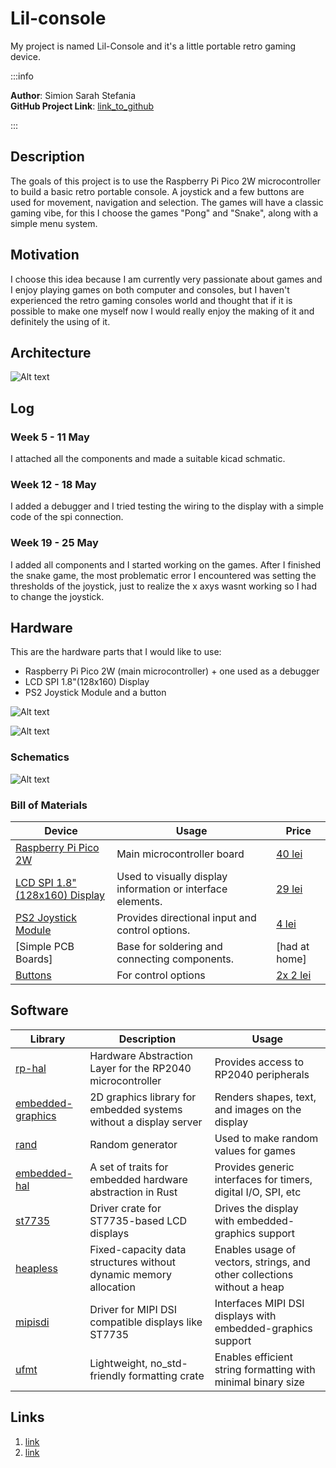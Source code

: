# Lil-console
My project is named Lil-Console and it's a little portable retro gaming device.

:::info

**Author**: Simion Sarah Stefania \
**GitHub Project Link**: [link_to_github](https://github.com/UPB-PMRust-Students/project-Dydys12)

:::

## Description

The goals of this project is to use the Raspberry Pi Pico 2W microcontroller to build a basic retro portable console. A joystick and a few buttons are used for movement, navigation and selection. The games will have a classic gaming vibe, for this I choose the games "Pong" and "Snake", along with a simple menu system.

## Motivation

I choose this idea because I am currently very passionate about games and I enjoy playing games on both computer and consoles, but I haven't experienced the retro gaming consoles world and thought that if it is possible to make one myself now I would really enjoy the making of it and definitely the using of it.  

## Architecture 

![Alt text](pic1.webp)

## Log

<!-- write your progress here every week -->

### Week 5 - 11 May

I attached all the components and made a suitable kicad schmatic.

### Week 12 - 18 May

I added a debugger and I tried testing the wiring to the display with a simple code of the spi connection.

### Week 19 - 25 May

I added all components and I started working on the games. After I finished the snake game, the most problematic error I encountered was setting the thresholds of the joystick, just to realize the x axys wasnt working so I had to change the joystick.

## Hardware

This are the hardware parts that I would like to use:

- Raspberry Pi Pico 2W (main microcontroller) + one used as a debugger
- LCD SPI 1.8"(128x160) Display
- PS2 Joystick Module and a button


![Alt text](pic3.webp)

![Alt text](pic4.webp)


### Schematics

![Alt text](schematic.svg)

### Bill of Materials


| Device | Usage | Price |
|--------|--------|-------|
| [Raspberry Pi Pico 2W](https://datasheets.raspberrypi.com/picow/pico-2-w-pinout.pdf) | Main microcontroller board | [40 lei](https://www.optimusdigital.ro/en/raspberry-pi-boards/13327-raspberry-pi-pico-2-w.html?search_query=raspberry+pi+pico&results=36) |
| [LCD SPI 1.8" (128x160) Display](https://www.openimpulse.com/blog/wp-content/uploads/wpsc/downloadables/1.8-SPI-LCD-Module-datasheet.pdf) | Used to visually display information or interface elements. | [29 lei](https://www.optimusdigital.ro/ro/optoelectronice-lcd-uri/1311-modul-lcd-spi-de-18-128x160.html?search_query=Modul+LCD+SPI+de+1.8%27%27+%28128x160%29&results=3) |
| [PS2 Joystick Module](https://naylampmechatronics.com/img/cms/Datasheets/000036%20-%20datasheet%20KY-023-Joy-IT.pdf) | Provides directional input and control options. | [4 lei](https://www.robofun.ro/componente/modul-joystick-ps2.html) |
| [Simple PCB Boards] | Base for soldering and connecting components. | [had at home] |
| [Buttons](https://components101.com/switches/push-button) | For control options | [2x 2 lei](https://www.optimusdigital.ro/ro/butoane-i-comutatoare/1114-buton-cu-capac-rotund-rou.html?search_query=%09Buton+cu+Capac+Rotund+Ro%C8%99u&results=1) |



## Software

| Library | Description | Usage |
|---------|-------------|-------|
| [rp-hal](https://github.com/rp-rs/rp-hal) | Hardware Abstraction Layer for the RP2040 microcontroller | Provides access to RP2040 peripherals |
| [embedded-graphics](https://github.com/embedded-graphics/embedded-graphics) | 2D graphics library for embedded systems without a display server | Renders shapes, text, and images on the display |
| [rand](https://github.com/rust-random/rand) | Random generator | Used to make random values for games |
| [embedded-hal](https://github.com/rust-embedded/embedded-hal) | A set of traits for embedded hardware abstraction in Rust | Provides generic interfaces for timers, digital I/O, SPI, etc |
| [st7735](https://github.com/almindor/st7789) | Driver crate for ST7735-based LCD displays | Drives the display with embedded-graphics support |
| [heapless](https://github.com/rust-embedded/heapless) | Fixed-capacity data structures without dynamic memory allocation | Enables usage of vectors, strings, and other collections without a heap |
| [mipisdi](https://github.com/almindor/mipidsi) | Driver for MIPI DSI compatible displays like ST7735 | Interfaces MIPI DSI displays with embedded-graphics support |
| [ufmt](https://github.com/knurling-rs/ufmt) | Lightweight, no_std-friendly formatting crate | Enables efficient string formatting with minimal binary size |

## Links

1. [link](https://github.com/Gameboypi/SPW)
2. [link](https://www.youtube.com/watch?v=yauNQSS6nC4&t=16s)
